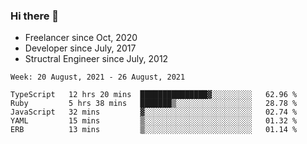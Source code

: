 ### Hi there 👋

- Freelancer since Oct, 2020
- Developer since July, 2017
- Structral Engineer since July, 2012

<!--START_SECTION:waka-->
```text
Week: 20 August, 2021 - 26 August, 2021

TypeScript   12 hrs 20 mins  ███████████████▓░░░░░░░░░   62.96 % 
Ruby         5 hrs 38 mins   ███████▒░░░░░░░░░░░░░░░░░   28.78 % 
JavaScript   32 mins         ▓░░░░░░░░░░░░░░░░░░░░░░░░   02.74 % 
YAML         15 mins         ▒░░░░░░░░░░░░░░░░░░░░░░░░   01.32 % 
ERB          13 mins         ▒░░░░░░░░░░░░░░░░░░░░░░░░   01.14 % 
```
<!--END_SECTION:waka-->
